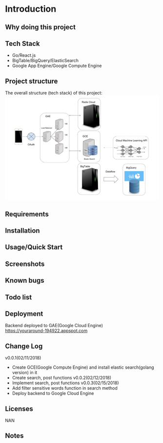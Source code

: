 # Introduction


## Why doing this project


## Tech Stack
* Go/React.js
* BigTable/BigQuery/ElasticSearch
* Google App Engine/Google Compute Engine

## Project structure
The overall structure (tech stack) of this project:
![](https://github.com/weijian2/YourAround/raw/master/demoPics/structure.png)


## Requirements

## Installation

## Usage/Quick Start

## Screenshots

## Known bugs

## Todo list

## Deployment
Backend deployed to GAE(Google Cloud Engine)<br>
https://youraround-194922.appspot.com

## Change Log
v0.0.1(02/11/2018)<br>
* Create GCE(Google Compute Engine) and install elastic search(golang version) in it
* Create search, post functions
v0.0.2(02/12/2018)<br>
* Implement search, post functions
v0.0.3(02/15/2018)<br>
* Add filter sensitive words function in search method
* Deploy backend to Google Cloud Engine

## Licenses
NAN

## Notes


